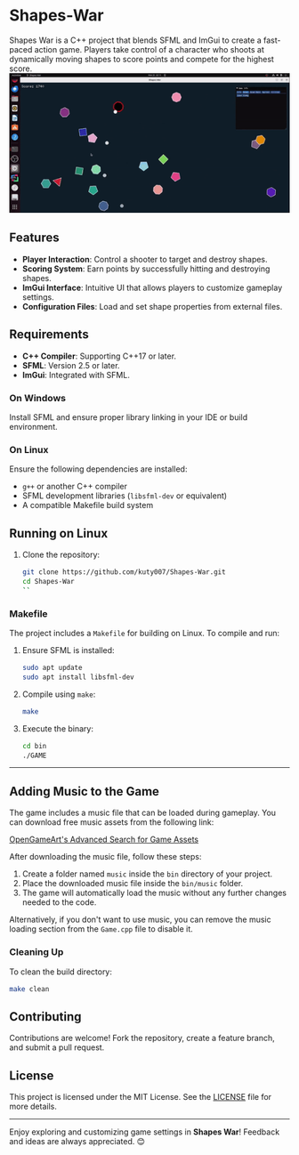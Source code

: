 # Shapes-War
Shapes War is a C++ project that blends SFML and ImGui to create a fast-paced action game. Players take control of a character who shoots at dynamically moving shapes to score points and compete for the highest score.
[![Demo Video](./Demo%20video/gif.gif)](./Demo%20video/game.mp4)





## Features

- **Player Interaction**: Control a shooter to target and destroy shapes.
- **Scoring System**: Earn points by successfully hitting and destroying shapes.
- **ImGui Interface**: Intuitive UI that allows players to customize gameplay settings.
- **Configuration Files**: Load and set shape properties from external files.
## Requirements
- **C++ Compiler**: Supporting C++17 or later.
- **SFML**: Version 2.5 or later.
- **ImGui**: Integrated with SFML.

### On Windows
Install SFML and ensure proper library linking in your IDE or build environment.

### On Linux
Ensure the following dependencies are installed:
- `g++` or another C++ compiler
- SFML development libraries (`libsfml-dev` or equivalent)
- A compatible Makefile build system

## Running on Linux
1. Clone the repository:
   ```bash
   git clone https://github.com/kuty007/Shapes-War.git
   cd Shapes-War
   ``
### Makefile
The project includes a `Makefile` for building on Linux. To compile and run:
1. Ensure SFML is installed:
   ```bash
   sudo apt update
   sudo apt install libsfml-dev
   ```
2. Compile using `make`:
   ```bash
   make
   ```
3. Execute the binary:
   ```bash
   cd bin
   ./GAME
   ```


---

## Adding Music to the Game

The game includes a music file that can be loaded during gameplay. You can download free music assets from the following link:

[OpenGameArt's Advanced Search for Game Assets](https://opengameart.org/art-search-advanced?keys=sample&title=&field_art_tags_tid_op=or&field_art_tags_tid=&name=&field_art_type_tid%5B%5D=9&field_art_type_tid%5B%5D=10&field_art_type_tid%5B%5D=7273&field_art_type_tid%5B%5D=14&field_art_type_tid%5B%5D=12&field_art_type_tid%5B%5D=13&field_art_type_tid%5B%5D=11&sort_by=score&sort_order=DESC&items_per_page=24&Collection=)

After downloading the music file, follow these steps:

1. Create a folder named `music` inside the `bin` directory of your project.
2. Place the downloaded music file inside the `bin/music` folder.
3. The game will automatically load the music without any further changes needed to the code.

Alternatively, if you don't want to use music, you can remove the music loading section from the `Game.cpp` file to disable it.

### Cleaning Up
To clean the build directory:
```bash
make clean
```
## Contributing

Contributions are welcome! Fork the repository, create a feature branch, and submit a pull request.

## License

This project is licensed under the MIT License. See the [LICENSE](LICENSE) file for more details.

---

Enjoy exploring and customizing game settings in **Shapes War**! Feedback and ideas are always appreciated. 😊

